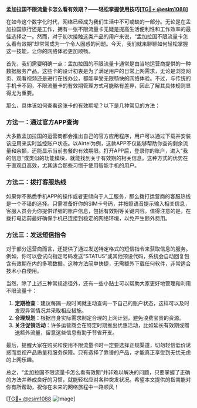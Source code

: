 **孟加拉国不限流量卡怎么看有效期？——轻松掌握使用技巧[[TG💪+ @esim1088](https://t.me/s/esim1088)]**

在如今这个数字化时代，网络已经成为我们生活中不可或缺的一部分。无论是在孟加拉国旅行还是工作，拥有一张不限流量卡无疑是提高生活便利性和工作效率的最佳选择之一。然而，对于初次接触这类产品的用户来说，“孟加拉国不限流量卡怎么看有效期”却常常成为一个令人困惑的问题。今天，我们就来聊聊如何轻松掌握这一技能，让你的网络体验更加顺畅。

首先，我们需要明确一点：孟加拉国的不限流量卡通常是由当地运营商提供的一种数据服务产品。这些卡的设计初衷是为了满足用户的日常上网需求，无论是浏览网页、观看视频还是进行在线办公，都能享受无限畅快的网络体验。不过，与传统的手机卡不同，不限流量卡的有效期管理方式可能略有差异，因此了解其具体规则显得尤为重要。

那么，具体该如何查看这张卡的有效期呢？以下是几种常见的方法：

### 方法一：通过官方APP查询

大多数孟加拉国的运营商都会推出自己的官方应用程序，用户可以通过下载并安装该应用来实时监控账户状态。以Airtel为例，这款APP不仅能够帮助你查询剩余流量和余额，还能显示当前套餐的有效期限。打开APP后，登录你的账户，进入“我的信息”或类似的功能模块，就能找到关于有效期的相关信息。这种方式的优势在于直观且高效，尤其适合那些习惯于使用智能手机的用户。

### 方法二：拨打客服热线

如果你不熟悉手机APP的操作或者更倾向于人工服务，那么拨打运营商的客服热线是一个不错的选择。只需准备好你的SIM卡号码，并按照语音提示输入相关信息，客服人员会为你提供详细的账户信息，包括有效期等关键内容。值得注意的是，在拨打电话前最好确保手机已连接到稳定的网络环境，以免产生额外费用。

### 方法三：发送短信指令

对于部分运营商而言，还提供了通过发送特定格式的短信指令来获取信息的服务。例如，你可以尝试向指定号码发送“STATUS”或其他预设代码，系统会自动回复包含有效期在内的多项数据。这种方法简单快捷，无需额外下载任何软件，非常适合技术小白使用。

当然，除了上述三种常规途径外，还有一些小贴士可以帮助大家更好地管理和利用不限流量卡：

1. **定期检查**：建议每隔一段时间就主动查询一下自己的账户状态，这样可以及时发现异常情况并采取相应措施。
2. **合理规划**：根据自身实际需求制定合理的上网计划，避免浪费宝贵的资源。
3. **关注促销活动**：许多运营商会在特定时期推出优惠活动，比如延长有效期或赠送额外流量，留意这些信息有助于节省开支。

最后，提醒大家在购买和使用不限流量卡时一定要选择正规渠道，切勿轻信低价诱惑而忽视产品质量和服务保障。只有选择了靠谱的产品，才能真正享受到无忧无虑的上网乐趣。

总之，“孟加拉国不限流量卡怎么看有效期”并非难以解决的问题，只要掌握了正确的方法并养成良好的习惯，就能轻松应对各种突发状况。希望本文提供的指南能对你有所帮助，祝你在未来的网络旅程中一路顺风！

[[TG💪+ @esim1088](https://t.me/s/esim1088) ![Image](https://i.postimg.cc/4NQfJmqS/Snipaste-2025-05-13-00-14-12.png)]